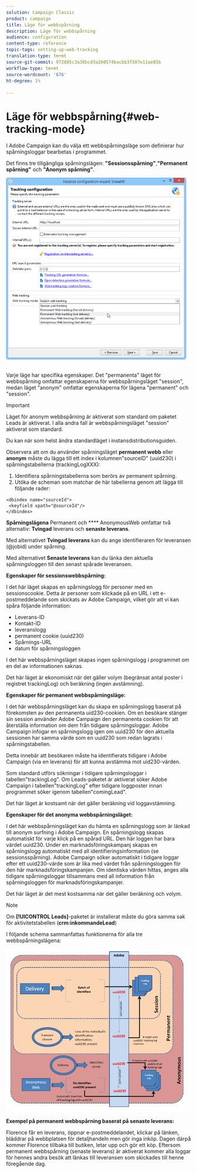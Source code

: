 ```yaml
---
solution: Campaign Classic
product: campaign
title: Läge för webbspårning
description: Läge för webbspårning
audience: configuration
content-type: reference
topic-tags: setting-up-web-tracking
translation-type: tm+mt
source-git-commit: 972885c3a38bcd3a260574bacbb3f507e11ae05b
workflow-type: tm+mt
source-wordcount: '676'
ht-degree: 1%

---
```



# Läge för webbspårning{#web-tracking-mode}

I Adobe Campaign kan du välja ett webbspårningsläge som definierar hur spårningsloggar bearbetas i programmet.

Det finns tre tillgängliga spårningslägen: **&quot;Sessionsspårning&quot;**,**&quot;Permanent spårning&quot;** och **&quot;Anonym spårning&quot;**.

![](assets/s_ncs_install_deployment_wiz_tracking_mode.png)

Varje läge har specifika egenskaper. Det &quot;permanenta&quot; läget för webbspårning omfattar egenskaperna för webbspårningsläget &quot;session&quot;, medan läget &quot;anonym&quot; omfattar egenskaperna för lägena &quot;permanent&quot; och &quot;session&quot;.

>[!IMPORTANT]
>
>Läget för anonym webbspårning är aktiverat som standard om paketet Leads är aktiverat. I alla andra fall är webbspårningsläget &quot;session&quot; aktiverat som standard.
>
>Du kan när som helst ändra standardläget i instansdistributionsguiden.

Observera att om du använder spårningsläget **permanent webb** eller **anonym** måste du lägga till ett index i kolumnen&quot;sourceID&quot; (uuid230) i spårningstabellerna (trackingLogXXX):

1. Identifiera spårningstabellerna som berörs av permanent spårning.
1. Utöka de scheman som matchar de här tabellerna genom att lägga till följande rader:

```
<dbindex name="sourceId">
 <keyfield xpath="@sourceId"/>
</dbindex>
```

**Spårningslägena** Permanent och  **** AnonymousWeb omfattar två alternativ:  **Tvingad** leverans och  **senaste leverans**.

Med alternativet **Tvingad leverans** kan du ange identifieraren för leveransen (@jobid) under spårning.

Med alternativet **Senaste leverans** kan du länka den aktuella spårningsloggen till den senast spårade leveransen.

**Egenskaper för sessionswebbspårning:**

I det här läget skapas en spårningslogg för personer med en sessionscookie. Detta är personer som klickade på en URL i ett e-postmeddelande som skickats av Adobe Campaign, vilket gör att vi kan spåra följande information:

* Leverans-ID
* Kontakt-ID
* leveranslogg
* permanent cookie (uuid230)
* Spårnings-URL
* datum för spårningsloggen

I det här webbspårningsläget skapas ingen spårningslogg i programmet om en del av informationen saknas.

Det här läget är ekonomiskt när det gäller volym (begränsat antal poster i registret trackingLog) och beräkning (ingen avstämning).

**Egenskaper för permanent webbspårningsläge:**

I det här webbspårningsläget kan du skapa en spårningslogg baserat på förekomsten av den permanenta uid230-cookien. Om en besökare stänger sin session använder Adobe Campaign den permanenta cookien för att återställa information om dem från tidigare spårningsloggar. Adobe Campaign infogar en spårningslogg igen om uuid230 för den aktuella sessionen har samma värde som en uuid230 som redan lagrats i spårningstabellen.

Detta innebär att besökaren måste ha identifierats tidigare i Adobe Campaign (via en leverans) för att kunna avstämma mot uid230-värden.

Som standard utförs sökningar i tidigare spårningsloggar i tabellen&quot;trackingLog&quot;. Om Leads-paketet är aktiverat söker Adobe Campaign i tabellen&quot;trackingLog&quot; efter tidigare loggposter innan programmet söker igenom tabellen&quot;comingLead&quot;.

Det här läget är kostsamt när det gäller beräkning vid loggavstämning.

**Egenskaper för det anonyma webbspårningsläget:**

I det här webbspårningsläget kan du hämta en spårningslogg som är länkad till anonym surfning i Adobe Campaign. En spårningslogg skapas automatiskt för varje klick på en spårad URL. Den här loggen har bara värdet uuid230. Under en marknadsföringskampanj skapas en spårningslogg automatiskt med all identifieringsinformation (se sessionsspårning). Adobe Campaign söker automatiskt i tidigare loggar efter ett uuid230-värde som är lika med värdet från spårningsloggen för den här marknadsföringskampanjen. Om identiska värden hittas, anges alla tidigare spårningsloggar tillsammans med all information från spårningsloggen för marknadsföringskampanjer.

Det här läget är det mest kostsamma när det gäller beräkning och volym.

>[!NOTE]
>
>Om **[!UICONTROL Leads]**-paketet är installerat måste du göra samma sak för aktivitetstabellen (**crm:inkommandeLead**)

I följande schema sammanfattas funktionerna för alla tre webbspårningslägena:

![](assets/s_ncs_install_deployment_wiz_tracking_schema_mode.png)

**Exempel på permanent webbspårning baserat på senaste leverans:**

Florence får en leverans, öppnar e-postmeddelandet, klickar på länken, bläddrar på webbplatsen för detaljhandeln men gör inga inköp. Dagen därpå kommer Florence tillbaka till butiken, letar upp och gör ett köp. Eftersom permanent webbspårning (senaste leverans) är aktiverat kommer alla loggar för hennes andra besök att länkas till leveransen som skickades till henne föregående dag.
